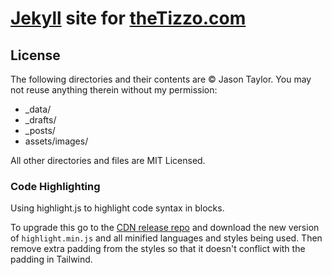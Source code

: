 # [Jekyll](https://github.com/jekyll/jekyll) site for [theTizzo.com](https://thetizzo.com)

## License
The following directories and their contents are © Jason Taylor. You may not reuse anything therein without my permission:

* _data/
* _drafts/
* _posts/
* assets/images/

All other directories and files are MIT Licensed.

### Code Highlighting

Using highlight.js to highlight code syntax in blocks.

To upgrade this go to the [CDN release repo](https://github.com/highlightjs/cdn-release) and download
the new version of `highlight.min.js` and all minified languages and styles being used.  Then remove
extra padding from the styles so that it doesn't conflict with the padding in Tailwind.
